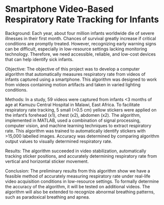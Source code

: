 # Smartphone Video-Based Respiratory Rate Tracking for Infants

Background: Each year, about four million infants worldwide die of severe illnesses in their first month. Chances of survival greatly increase if critical conditions are promptly treated. However, recognizing early warning signs can be difficult, especially in low-resource settings lacking monitoring technology. Therefore, we need accessible, reliable, and low-cost devices that can help identify sick infants.

Objective: The objective of this project was to develop a computer algorithm that automatically measures respiratory rate from videos of infants captured using a smartphone. This algorithm was designed to work from videos containing motion artifacts and taken in varied lighting conditions.

Methods: In a study, 59 videos were captured from infants <3 months of age at Kamuzu Central Hospital in Malawi, East Africa. To facilitate respiratory rate tracking, 5 small (<0.5 cm) yellow stickers were applied on the infant’s forehead (x1), chest (x2), abdomen (x2). The algorithm, implemented in MATLAB, used a combination of signal processing, computer vision, and machine learning techniques to extract respiratory rate. This algorithm was trained to automatically identify stickers with >15,000 labelled images. Accuracy was determined by comparing algorithm output values to visually determined respiratory rate.

Results: The algorithm succeeded in video stabilization, automatically tracking sticker positions, and accurately determining respiratory rate from vertical and horizontal sticker movement. 

Conclusion: The preliminary results from this algorithm show we have a feasible method of accurately measuring respiratory rate under real-life video acquisition conditions in low-resource settings. To formally determine the accuracy of the algorithm, it will be tested on additional videos. The algorithm will also be extended to recognize abnormal breathing patterns, such as paradoxical breathing and apnea.

